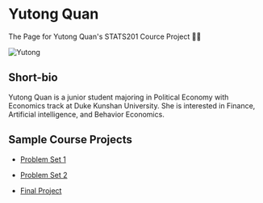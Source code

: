# Yutong Quan
The Page for Yutong Quan's STATS201 Cource Project :sheep::sheep:

![Yutong](./image/yutong.quan.jpg)

## Short-bio
Yutong Quan is a junior student majoring in Political Economy with Economics track at Duke Kunshan University. She is interested in Finance, Artificial intelligence, and Behavior Economics.

## Sample Course Projects
- [Problem Set 1](https://github.com/Rising-Stars-by-Sunshine/Yutong-Quan/tree/main/Problem_Set_1)

- [Problem Set 2](https://github.com/Rising-Stars-by-Sunshine/STATS201_Problem_Set_2)

- [Final Project](https://github.com/Rising-Stars-by-Sunshine/YutongQuan_STATS201_FinalProject)
